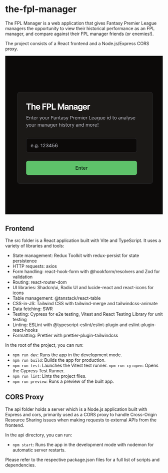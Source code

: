 # the-fpl-manager

The FPL Manager is a web application that gives Fantasy Premier League managers the opportunity to view their historical performance as an FPL manager, and compare against their FPL manager friends (or enemies!).

The project consists of a React frontend and a Node.js/Express CORS proxy.

![Landing Image](./public/landing.png)

## Frontend

The src folder is a React application built with Vite and TypeScript. It uses a variety of libraries and tools:

- State management: Redux Toolkit with redux-persist for state persistence
- HTTP requests: axios
- Form handling: react-hook-form with @hookform/resolvers and Zod for validation
- Routing: react-router-dom
- UI libraries: Shadcn/ui, Radix UI and lucide-react and react-icons for icons
- Table management: @tanstack/react-table
- CSS-in-JS: Tailwind CSS with tailwind-merge and tailwindcss-animate
- Data fetching: SWR
- Testing: Cypress for e2e testing, Vitest and React Testing Library for unit testing
- Linting: ESLint with @typescript-eslint/eslint-plugin and eslint-plugin-react-hooks
- Formatting: Prettier with prettier-plugin-tailwindcss

In the root of the project, you can run:

- `npm run dev`: Runs the app in the development mode.
- `npm run build`: Builds the app for production.
- `npm run test`: Launches the Vitest test runner.
  `npm run cy:open`: Opens the Cypress Test Runner.
- `npm run lint`: Lints the project files.
- `npm run preview`: Runs a preview of the built app.

## CORS Proxy

The api folder holds a server which is a Node.js application built with Express and cors, primarily used as a CORS proxy to handle Cross-Origin Resource Sharing issues when making requests to external APIs from the frontend.

In the api directory, you can run:

- `npm start`: Runs the app in the development mode with nodemon for automatic server restarts.

Please refer to the respective package.json files for a full list of scripts and dependencies.
